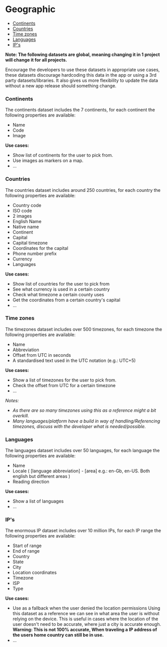# Geographic

- [Continents](#continents)
- [Countries](#countries)
- [Time zones](#time-zones)
- [Languages](#languages)
- [IP's](#ips)



**Note: The following datasets are global, meaning changing it in 1 project will change it for all projects.**

Encourage the developers to use these datasets in appropriate use cases, these datasets discourage hardcoding this data in the app or using a 3rd party datasets/libraries.
It also gives us more flexibility to update the data without a new app release should something change.

### Continents

The continents dataset includes the 7 continents, for each continent the following properties are available:

- Name
- Code
- Image

**Use cases:**

- Show list of continents for the user to pick from.
- Use images as markers on a map.
- ...

### Countries

The countries dataset includes around 250 countries, for each country the following properties are available:

- Country code
- ISO code
- 2 images
- English Name
- Native name
- Continent
- Capital
- Capital timezone
- Coordinates for the capital
- Phone number prefix
- Currency
- Languages

**Use cases:**

- Show list of countries for the user to pick from
- See what currency is used in a certain country
- Check what timezone a certain county uses
- Get the coordinates from a certain country's capital
- ...

### Time zones

The timezones dataset includes over 500 timezones, for each timezone the following properties are available:

- Name
- Abbreviation
- Offset from UTC in seconds
- A standardised text used in the UTC notation (e.g.: UTC+5)

**Use cases:**

- Show a list of timezones for the user to pick from.
- Check the offset from UTC for a certain timezone
- ...

*Notes:*

- *As there are so many timezones using this as a reference might a bit overkill.*
- *Many languages/platform have a build in way of handling/Referencing timezones, discuss with the developer what is needed/possible.*

### Languages

The languages dataset includes over 50 languages, for each language the following properties are available:

- Name
- Locale ( [language abbreviation] - [area] e.g.: en-Gb, en-US. Both english but different areas )
- Reading direction

**Use cases:**

- Show a list of languages
- ...

### IP's

The enormous IP dataset includes over 10 million IPs, for each IP range the following properties are available: 

- Start of range
- End of range
- Country
- State
- City
- Location coordinates
- Timezone
- ISP
- Type

**Use cases:**

- Use as a fallback when the user denied the location permissions
  Using this dataset as a reference we can see in what area the user is without relying on the device.
  This is useful in cases where the location of the user doesn't need to be accurate, where just a city is accurate enough.  
  **Warning: This is not 100% accurate, When traveling a IP address of the users home country can still be in use.**
- ...